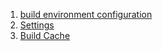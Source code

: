  1. [build environment configuration](https://docs.gradle.org/current/userguide/build_environment.html)
 2. [Settings](https://docs.gradle.org/current/dsl/org.gradle.api.initialization.Settings.html)
 3. [Build Cache](https://docs.gradle.org/current/userguide/build_cache.html)
